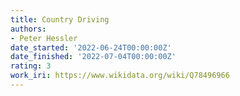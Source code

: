 ```yaml
---
title: Country Driving
authors:
- Peter Hessler
date_started: '2022-06-24T00:00:00Z'
date_finished: '2022-07-04T00:00:00Z'
rating: 3
work_iri: https://www.wikidata.org/wiki/Q78496966
---
```


